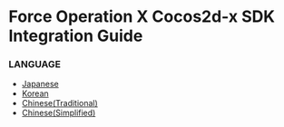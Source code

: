 # Force Operation X Cocos2d-x SDK Integration Guide

### LANGUAGE

* [Japanese](./lang/ja/README.md)
* [Korean](./lang/ko/README.md)
* [Chinese(Traditional)](./lang/zh-tw/README.md)
* [Chinese(Simplified)](./lang/zh-cn/README.md)

